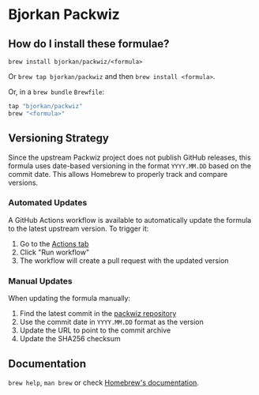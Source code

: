 # Bjorkan Packwiz

## How do I install these formulae?

`brew install bjorkan/packwiz/<formula>`

Or `brew tap bjorkan/packwiz` and then `brew install <formula>`.

Or, in a `brew bundle` `Brewfile`:

```ruby
tap "bjorkan/packwiz"
brew "<formula>"
```

## Versioning Strategy

Since the upstream Packwiz project does not publish GitHub releases, this formula uses date-based versioning in the format `YYYY.MM.DD` based on the commit date. This allows Homebrew to properly track and compare versions.

### Automated Updates

A GitHub Actions workflow is available to automatically update the formula to the latest upstream version. To trigger it:

1. Go to the [Actions tab](../../actions/workflows/update-version.yml)
2. Click "Run workflow"
3. The workflow will create a pull request with the updated version

### Manual Updates

When updating the formula manually:
1. Find the latest commit in the [packwiz repository](https://github.com/packwiz/packwiz)
2. Use the commit date in `YYYY.MM.DD` format as the version
3. Update the URL to point to the commit archive
4. Update the SHA256 checksum

## Documentation

`brew help`, `man brew` or check [Homebrew's documentation](https://docs.brew.sh).
